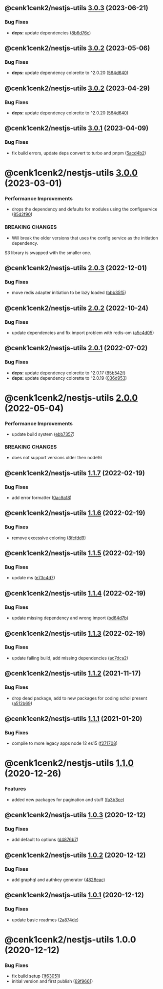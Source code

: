 ## @cenk1cenk2/nestjs-utils [3.0.3](https://github.com/cenk1cenk2/nestjs-tools/compare/@cenk1cenk2/nestjs-utils@3.0.2...@cenk1cenk2/nestjs-utils@3.0.3) (2023-06-21)


### Bug Fixes

* **deps:** update dependencies ([8b6d76c](https://github.com/cenk1cenk2/nestjs-tools/commit/8b6d76c98242418a78e59a2768adfcaf8350a60c))

## @cenk1cenk2/nestjs-utils [3.0.2](https://github.com/cenk1cenk2/nestjs-tools/compare/@cenk1cenk2/nestjs-utils@3.0.1...@cenk1cenk2/nestjs-utils@3.0.2) (2023-05-06)


### Bug Fixes

* **deps:** update dependency colorette to ^2.0.20 ([564d640](https://github.com/cenk1cenk2/nestjs-tools/commit/564d6405361f0214097b6b0e4d272cc642d542a2))

## @cenk1cenk2/nestjs-utils [3.0.2](https://github.com/cenk1cenk2/nestjs-tools/compare/@cenk1cenk2/nestjs-utils@3.0.1...@cenk1cenk2/nestjs-utils@3.0.2) (2023-04-29)

### Bug Fixes

- **deps:** update dependency colorette to ^2.0.20 ([564d640](https://github.com/cenk1cenk2/nestjs-tools/commit/564d6405361f0214097b6b0e4d272cc642d542a2))

## @cenk1cenk2/nestjs-utils [3.0.1](https://github.com/cenk1cenk2/nestjs-tools/compare/@cenk1cenk2/nestjs-utils@3.0.0...@cenk1cenk2/nestjs-utils@3.0.1) (2023-04-09)

### Bug Fixes

- fix build errors, update deps convert to turbo and pnpm ([5acd4b2](https://github.com/cenk1cenk2/nestjs-tools/commit/5acd4b2c5d35b192e0d6154ad66b51cb1279183e))

# @cenk1cenk2/nestjs-utils [3.0.0](https://github.com/cenk1cenk2/nestjs-tools/compare/@cenk1cenk2/nestjs-utils@2.0.3...@cenk1cenk2/nestjs-utils@3.0.0) (2023-03-01)

### Performance Improvements

- drops the dependency and defaults for modules using the configservice ([85d2f90](https://github.com/cenk1cenk2/nestjs-tools/commit/85d2f90e65ed18dd24947dc7c9623594d22da4dd))

### BREAKING CHANGES

- Will break the older versions that uses the config service as the initiation dependency.

S3 library is swapped with the smaller one.

## @cenk1cenk2/nestjs-utils [2.0.3](https://github.com/cenk1cenk2/nestjs-tools/compare/@cenk1cenk2/nestjs-utils@2.0.2...@cenk1cenk2/nestjs-utils@2.0.3) (2022-12-01)

### Bug Fixes

- move redis adapter initiation to be lazy loaded ([bbb35f5](https://github.com/cenk1cenk2/nestjs-tools/commit/bbb35f50c8b7e42d7b3d08d611188f3ca1f9e696))

## @cenk1cenk2/nestjs-utils [2.0.2](https://github.com/cenk1cenk2/nestjs-tools/compare/@cenk1cenk2/nestjs-utils@2.0.1...@cenk1cenk2/nestjs-utils@2.0.2) (2022-10-24)

### Bug Fixes

- update dependencies and fix import problem with redis-om ([a5c4d05](https://github.com/cenk1cenk2/nestjs-tools/commit/a5c4d05c836dadaeef4106ce19ac7c10d1dfbb12))

## @cenk1cenk2/nestjs-utils [2.0.1](https://github.com/cenk1cenk2/nestjs-tools/compare/@cenk1cenk2/nestjs-utils@2.0.0...@cenk1cenk2/nestjs-utils@2.0.1) (2022-07-02)

### Bug Fixes

- **deps:** update dependency colorette to ^2.0.17 ([85b542f](https://github.com/cenk1cenk2/nestjs-tools/commit/85b542f575f3fbfc68bb1058d790a0b39257be7c))
- **deps:** update dependency colorette to ^2.0.19 ([036d953](https://github.com/cenk1cenk2/nestjs-tools/commit/036d953f5050b7be9acf96491dcdb86ea9411b32))

# @cenk1cenk2/nestjs-utils [2.0.0](https://github.com/cenk1cenk2/nestjs-tools/compare/@cenk1cenk2/nestjs-utils@1.1.7...@cenk1cenk2/nestjs-utils@2.0.0) (2022-05-04)

### Performance Improvements

- update build system ([ebb7357](https://github.com/cenk1cenk2/nestjs-tools/commit/ebb7357b5cc3f6043e5171c8e3a883d723c294d8))

### BREAKING CHANGES

- does not support versions older then node16

## @cenk1cenk2/nestjs-utils [1.1.7](https://github.com/cenk1cenk2/nestjs-tools/compare/@cenk1cenk2/nestjs-utils@1.1.6...@cenk1cenk2/nestjs-utils@1.1.7) (2022-02-19)

### Bug Fixes

- add error formatter ([0ac9a18](https://github.com/cenk1cenk2/nestjs-tools/commit/0ac9a18c376a00502a0d4ce14f993a0bc61d74ee))

## @cenk1cenk2/nestjs-utils [1.1.6](https://github.com/cenk1cenk2/nestjs-tools/compare/@cenk1cenk2/nestjs-utils@1.1.5...@cenk1cenk2/nestjs-utils@1.1.6) (2022-02-19)

### Bug Fixes

- remove excessive coloring ([8fcfdd9](https://github.com/cenk1cenk2/nestjs-tools/commit/8fcfdd930a31765ec8d19d89c600e0184d341f65))

## @cenk1cenk2/nestjs-utils [1.1.5](https://github.com/cenk1cenk2/nestjs-tools/compare/@cenk1cenk2/nestjs-utils@1.1.4...@cenk1cenk2/nestjs-utils@1.1.5) (2022-02-19)

### Bug Fixes

- update ms ([e73c4d7](https://github.com/cenk1cenk2/nestjs-tools/commit/e73c4d7266b3fa6cb1d4c215c06583eccb223320))

## @cenk1cenk2/nestjs-utils [1.1.4](https://github.com/cenk1cenk2/nestjs-tools/compare/@cenk1cenk2/nestjs-utils@1.1.3...@cenk1cenk2/nestjs-utils@1.1.4) (2022-02-19)

### Bug Fixes

- update missing dependency and wrong import ([bd64d7b](https://github.com/cenk1cenk2/nestjs-tools/commit/bd64d7b888c77b255e8f118d4c42723597671fac))

## @cenk1cenk2/nestjs-utils [1.1.3](https://github.com/cenk1cenk2/nestjs-tools/compare/@cenk1cenk2/nestjs-utils@1.1.2...@cenk1cenk2/nestjs-utils@1.1.3) (2022-02-19)

### Bug Fixes

- update failing build, add missing dependencies ([ac7dca2](https://github.com/cenk1cenk2/nestjs-tools/commit/ac7dca229dfa99b19fd825d89687f7219950d37f))

## @cenk1cenk2/nestjs-utils [1.1.2](https://github.com/cenk1cenk2/nestjs-tools/compare/@cenk1cenk2/nestjs-utils@1.1.1...@cenk1cenk2/nestjs-utils@1.1.2) (2021-11-17)

### Bug Fixes

- drop dead package, add to new packages for coding schol present ([a512b69](https://github.com/cenk1cenk2/nestjs-tools/commit/a512b69aed6dcaeb91113bba1d45933da5fd665c))

## @cenk1cenk2/nestjs-utils [1.1.1](https://github.com/cenk1cenk2/nestjs-tools/compare/@cenk1cenk2/nestjs-utils@1.1.0...@cenk1cenk2/nestjs-utils@1.1.1) (2021-01-20)

### Bug Fixes

- compile to more legacy apps node 12 es15 ([f271708](https://github.com/cenk1cenk2/nestjs-tools/commit/f27170886addb0eae7837816a45b2267fc658abe))

# @cenk1cenk2/nestjs-utils [1.1.0](https://github.com/cenk1cenk2/nestjs-tools/compare/@cenk1cenk2/nestjs-utils@1.0.3...@cenk1cenk2/nestjs-utils@1.1.0) (2020-12-26)

### Features

- added new packages for pagination and stuff ([fa3b3ce](https://github.com/cenk1cenk2/nestjs-tools/commit/fa3b3ce8aa301e791b7131ed3cd6ee6280ef0ff0))

## @cenk1cenk2/nestjs-utils [1.0.3](https://github.com/cenk1cenk2/nestjs-tools/compare/@cenk1cenk2/nestjs-utils@1.0.2...@cenk1cenk2/nestjs-utils@1.0.3) (2020-12-12)

### Bug Fixes

- add default to options ([d4876b7](https://github.com/cenk1cenk2/nestjs-tools/commit/d4876b7335725dccaebbd735f10d3540df6bea1c))

## @cenk1cenk2/nestjs-utils [1.0.2](https://github.com/cenk1cenk2/nestjs-tools/compare/@cenk1cenk2/nestjs-utils@1.0.1...@cenk1cenk2/nestjs-utils@1.0.2) (2020-12-12)

### Bug Fixes

- add graphql and authkey generator ([4828eac](https://github.com/cenk1cenk2/nestjs-tools/commit/4828eaccf5690ae2c9f1d7d022eeecde6979f7aa))

## @cenk1cenk2/nestjs-utils [1.0.1](https://github.com/cenk1cenk2/nestjs-tools/compare/@cenk1cenk2/nestjs-utils@1.0.0...@cenk1cenk2/nestjs-utils@1.0.1) (2020-12-12)

### Bug Fixes

- update basic readmes ([2a874de](https://github.com/cenk1cenk2/nestjs-tools/commit/2a874de8c91b9c30bff02851488c5f1d2de1e312))

# @cenk1cenk2/nestjs-utils 1.0.0 (2020-12-12)

### Bug Fixes

- fix build setup ([1f63051](https://github.com/cenk1cenk2/nestjs-tools/commit/1f6305118bf5d23d3f7ca45e9bd7c5cc8f3a452d))
- initial version and first publish ([69f9661](https://github.com/cenk1cenk2/nestjs-tools/commit/69f96619ac6f8dd32b045b6aa0c5c98557191915))
